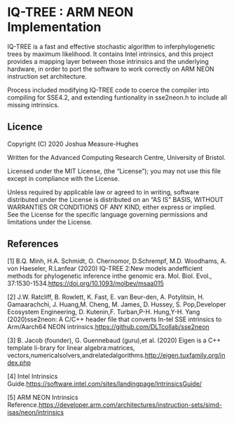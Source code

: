 # IQ-TREE : ARM NEON Implementation

IQ-TREE is a fast and effective stochastic algorithm to inferphylogenetic trees by maximum likelihood. It contains Intel intrinsics, and this project provides a mapping layer between those intrinsics and the underlying hardware, in order to port the software to work correctly on ARM NEON instruction set architecture.

Process included modifying IQ-TREE code to coerce the compiler into compiling for SSE4.2, and extending funtionality in sse2neon.h to include all missing intrinsics.

## Licence

Copyright (C) 2020 Joshua Measure-Hughes

Written for the Advanced Computing Research Centre, University of Bristol.

Licensed under the MIT License, (the “License”); you may not use this file except in compliance with the License. 

Unless required by applicable law or agreed to in writing, software distributed under the License is distributed on an “AS IS” BASIS, WITHOUT WARRANTIES OR CONDITIONS OF ANY KIND, either express or implied. See the License for the specific language governing permissions and limitations under the License.

## References

[1]  B.Q.   Minh,   H.A.   Schmidt,   O.   Chernomor,   D.Schrempf,  M.D.  Woodhams,  A.  von  Haeseler,  R.Lanfear   (2020)   IQ-TREE   2:New   models   andefficient   methods   for   phylogenetic   inference   inthe  genomic  era.  Mol.  Biol.  Evol.,  37:1530-1534.https://doi.org/10.1093/molbev/msaa015

[2]  J.W.  Ratcliff,  B.  Rowlett,  K.  Fast,  E.  van  Beur-den,  A.  Potylitsin,  H.  Gamaarachchi,  J.  Huang,M.   Cheng,    M.   James,    D.   Hussey,    S.   Pop,Developer   Ecosystem   Engineering,   D.   Kutenin,F.    Turban,P-H.    Hung,Y-H.    Yang    (2020)sse2neon:  A  C/C++  header  file  that  converts  In-tel SSE intrinsics to Arm/Aarch64 NEON intrinsics.https://github.com/DLTcollab/sse2neon

[3]  B.   Jacob   (founder),    G.   Guennebaud   (guru),et   al.   (2020)   Eigen   is   a   C++   template   li-brary   for   linear   algebra:matrices,    vectors,numericalsolvers,andrelatedalgorithms.http://eigen.tuxfamily.org/index.php

[4]  Intel Intrinsics Guide.https://software.intel.com/sites/landingpage/IntrinsicsGuide/

[5]  ARM NEON Intrinsics Reference.https://developer.arm.com/architectures/instruction-sets/simd-isas/neon/intrinsics
